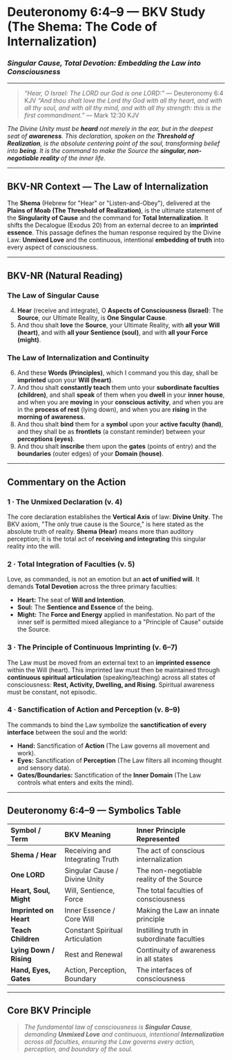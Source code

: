 # **Deuteronomy 6:4–9 — BKV Study (The Shema: The Code of Internalization)**
### *Singular Cause, Total Devotion: Embedding the Law into Consciousness*

---

> _“Hear, O Israel: The LORD our God is one LORD:”_ — Deuteronomy 6:4 KJV
> _“And thou shalt love the Lord thy God with all thy heart, and with all thy soul, and with all thy mind, and with all thy strength: this is the first commandment.”_ — Mark 12:30 KJV

*The Divine Unity must be **heard** not merely in the ear, but in the deepest seat of **awareness**. This declaration, spoken on the **Threshold of Realization**, is the absolute centering point of the soul, transforming belief into **being**. It is the command to make the Source the **singular, non-negotiable reality** of the inner life.*

---

## **BKV-NR Context — The Law of Internalization**

The **Shema** (Hebrew for "Hear" or "Listen-and-Obey"), delivered at the **Plains of Moab (The Threshold of Realization)**, is the ultimate statement of the **Singularity of Cause** and the command for **Total Internalization**. It shifts the Decalogue (Exodus 20) from an external decree to an **imprinted essence**. This passage defines the human response required by the Divine Law: **Unmixed Love** and the continuous, intentional **embedding of truth** into every aspect of consciousness.

---

## **BKV-NR (Natural Reading)**  

### **The Law of Singular Cause**

4. **Hear** (receive and integrate), O **Aspects of Consciousness (Israel)**: The **Source**, our Ultimate Reality, is **One Singular Cause**.
5. And thou shalt **love** the **Source**, your Ultimate Reality, with **all your Will (heart)**, and with **all your Sentience (soul)**, and with **all your Force (might)**.

### **The Law of Internalization and Continuity**

6. And these **Words (Principles)**, which I command you this day, shall be **imprinted** upon your **Will (heart)**.
7. And thou shalt **constantly teach** them unto your **subordinate faculties (children)**, and shall **speak** of them when you **dwell** in your **inner house**, and when you are **moving** in your **conscious activity**, and when you are in the **process of rest** (lying down), and when you are **rising** in the **morning of awareness**.
8. And thou shalt **bind** them for a **symbol** upon your **active faculty (hand)**, and they shall be as **frontlets** (a constant reminder) between your **perceptions (eyes)**.
9. And thou shalt **inscribe** them upon the **gates** (points of entry) and the **boundaries** (outer edges) of your **Domain (house)**.

---

## **Commentary on the Action**

### **1 · The Unmixed Declaration (v. 4)**
The core declaration establishes the **Vertical Axis** of law: **Divine Unity**. The BKV axiom, "The only true cause is the Source," is here stated as the absolute truth of reality. **Shema (Hear)** means more than auditory perception; it is the total act of **receiving and integrating** this singular reality into the will.

### **2 · Total Integration of Faculties (v. 5)**
Love, as commanded, is not an emotion but an **act of unified will**. It demands **Total Devotion** across the three primary faculties:
* **Heart:** The seat of **Will and Intention**.
* **Soul:** The **Sentience and Essence** of the being.
* **Might:** The **Force and Energy** applied in manifestation.
No part of the inner self is permitted mixed allegiance to a "Principle of Cause" outside the Source.

### **3 · The Principle of Continuous Imprinting (v. 6–7)**
The Law must be moved from an external text to an **imprinted essence** within the Will (heart). This imprinted law must then be maintained through **continuous spiritual articulation** (speaking/teaching) across all states of consciousness: **Rest, Activity, Dwelling, and Rising**. Spiritual awareness must be constant, not episodic.

### **4 · Sanctification of Action and Perception (v. 8–9)**
The commands to bind the Law symbolize the **sanctification of every interface** between the soul and the world:
* **Hand:** Sanctification of **Action** (The Law governs all movement and work).
* **Eyes:** Sanctification of **Perception** (The Law filters all incoming thought and sensory data).
* **Gates/Boundaries:** Sanctification of the **Inner Domain** (The Law controls what enters and exits the mind).

---

## **Deuteronomy 6:4–9 — Symbolics Table**

| **Symbol / Term** | **BKV Meaning** | **Inner Principle Represented** |
| :--- | :--- | :--- |
| **Shema / Hear** | Receiving and Integrating Truth | The act of conscious internalization |
| **One LORD** | Singular Cause / Divine Unity | The non-negotiable reality of the Source |
| **Heart, Soul, Might** | Will, Sentience, Force | The total faculties of consciousness |
| **Imprinted on Heart** | Inner Essence / Core Will | Making the Law an innate principle |
| **Teach Children** | Constant Spiritual Articulation | Instilling truth in subordinate faculties |
| **Lying Down / Rising** | Rest and Renewal | Continuity of awareness in all states |
| **Hand, Eyes, Gates** | Action, Perception, Boundary | The interfaces of consciousness |

---

## **Core BKV Principle**
> *The fundamental law of consciousness is **Singular Cause**, demanding **Unmixed Love** and continuous, intentional **Internalization** across all faculties, ensuring the Law governs every action, perception, and boundary of the soul.*
